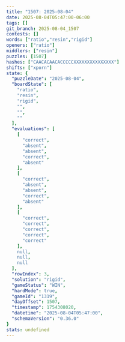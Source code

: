 ```yaml
---
title: "1507: 2025-08-04"
date: 2025-08-04T05:47:00-06:00
tags: []
git_branch: 2025-08-04_1507
contests: []
words: ["ratio","resin","rigid"]
openers: ["ratio"]
middlers: ["resin"]
puzzles: [1507]
hashes: ["CAACACAACACCCCCXXXXXXXXXXXXXXX"]
shifts: ["xporn"]
state: {
  "puzzleDate": "2025-08-04",
  "boardState": [
    "ratio",
    "resin",
    "rigid",
    "",
    "",
    ""
  ],
  "evaluations": [
    [
      "correct",
      "absent",
      "absent",
      "correct",
      "absent"
    ],
    [
      "correct",
      "absent",
      "absent",
      "correct",
      "absent"
    ],
    [
      "correct",
      "correct",
      "correct",
      "correct",
      "correct"
    ],
    null,
    null,
    null
  ],
  "rowIndex": 3,
  "solution": "rigid",
  "gameStatus": "WIN",
  "hardMode": true,
  "gameId": "1319",
  "dayOffset": 1507,
  "timestamp": 1754308020,
  "datetime": "2025-08-04T05:47:00",
  "schemaVersion": "0.36.0"
}
stats: undefined
---
```

<!-- more -->
